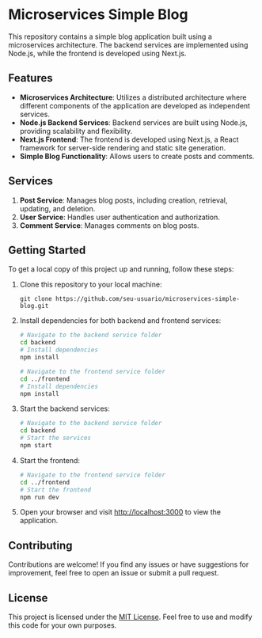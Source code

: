 # Microservices Simple Blog

This repository contains a simple blog application built using a microservices architecture. The backend services are implemented using Node.js, while the frontend is developed using Next.js.

## Features

- **Microservices Architecture**: Utilizes a distributed architecture where different components of the application are developed as independent services.
- **Node.js Backend Services**: Backend services are built using Node.js, providing scalability and flexibility.
- **Next.js Frontend**: The frontend is developed using Next.js, a React framework for server-side rendering and static site generation.
- **Simple Blog Functionality**: Allows users to create posts and comments.

## Services

1. **Post Service**: Manages blog posts, including creation, retrieval, updating, and deletion.
2. **User Service**: Handles user authentication and authorization.
3. **Comment Service**: Manages comments on blog posts.

## Getting Started

To get a local copy of this project up and running, follow these steps:

1. Clone this repository to your local machine:

   ```
   git clone https://github.com/seu-usuario/microservices-simple-blog.git
   ```

2. Install dependencies for both backend and frontend services:

   ```bash
   # Navigate to the backend service folder
   cd backend
   # Install dependencies
   npm install

   # Navigate to the frontend service folder
   cd ../frontend
   # Install dependencies
   npm install
   ```

3. Start the backend services:

   ```bash
   # Navigate to the backend service folder
   cd backend
   # Start the services
   npm start
   ```

4. Start the frontend:

   ```bash
   # Navigate to the frontend service folder
   cd ../frontend
   # Start the frontend
   npm run dev
   ```

5. Open your browser and visit [http://localhost:3000](http://localhost:3000) to view the application.

## Contributing

Contributions are welcome! If you find any issues or have suggestions for improvement, feel free to open an issue or submit a pull request.

## License

This project is licensed under the [MIT License](LICENSE). Feel free to use and modify this code for your own purposes.
